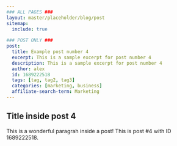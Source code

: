 ```yaml
---
### ALL PAGES ###
layout: master/placeholder/blog/post
sitemap:
  include: true
  
### POST ONLY ###
post:
  title: Example post number 4
  excerpt: This is a sample excerpt for post number 4
  description: This is a sample excerpt for post number 4
  author: alex
  id: 1689222518
  tags: [tag, tag2, tag3]
  categories: [marketing, business]
  affiliate-search-term: Marketing
---
```


## Title inside post 4
This is a wonderful paragrah inside a post! This is post #4 with ID 1689222518.
